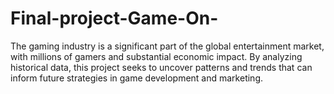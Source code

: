 # Final-project-Game-On-
The gaming industry is a significant part of the global entertainment market, with millions of gamers and substantial economic impact. By analyzing historical data, this project seeks to uncover patterns and trends that can inform future strategies in game development and marketing.
